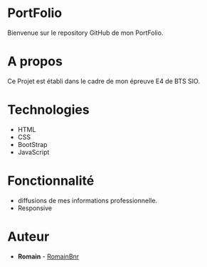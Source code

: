 # PortFolio
Bienvenue sur le repository GitHub de mon PortFolio. 

# A propos
Ce Projet est établi dans le cadre de mon épreuve E4 de BTS SIO.  

# Technologies
* HTML
* CSS
* BootStrap
* JavaScript

# Fonctionnalité
* diffusions de mes informations professionnelle.
* Responsive

# Auteur
* **Romain** - [RomainBnr](https://github.com/RomainBnr)
 
